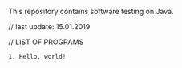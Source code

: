 This repository contains software testing on Java.

// last update: 15.01.2019

// LIST OF PROGRAMS

    1. Hello, world!
